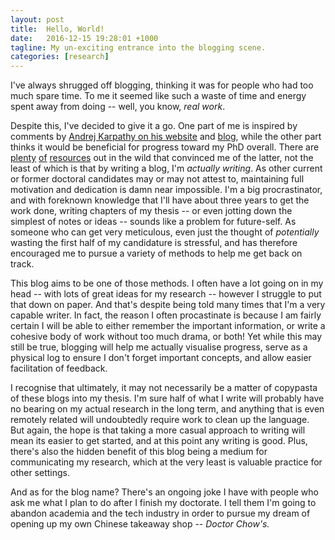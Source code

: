 ```yaml
---
layout: post
title:  Hello, World!
date:   2016-12-15 19:28:01 +1000
tagline: My un-exciting entrance into the blogging scene.
categories: [research]
---
```

I've always shrugged off blogging, thinking it was for people who had too much spare time. To me it seemed like such a waste of time and energy spent away from doing -- well, you know, <em>real work</em>.

Despite this, I've decided to give it a go. One part of me is inspired by comments by [Andrej Karpathy on his website](http://cs.stanford.edu/people/karpathy/#misc) and [blog](https://karpathy.github.io/2016/09/07/phd/), while the other part thinks it would be beneficial for progress toward my PhD overall. There are [plenty](https://patthomson.net/2014/09/15/should-doctoral-researchers-blog/) [of](http://www.teaching-matters-blog.ed.ac.uk/?p=1685) [resources](https://thesiswhisperer.com/2017/05/17/things-to-do-when-you-have-the-phd-blues/) out in the wild that convinced me of the latter, not the least of which is that by writing a blog, I'm <em>actually writing</em>. As other current or former doctoral candidates may or may not attest to, maintaining full motivation and dedication is damn near impossible. I'm a big procrastinator, and with foreknown knowledge that I'll have about three years to get the work done, writing chapters of my thesis -- or even jotting down the simplest of notes or ideas -- sounds like a problem for future-self. As someone who can get very meticulous, even just the thought of <em>potentially</em> wasting the first half of my candidature is stressful, and has therefore encouraged me to pursue a variety of methods to help me get back on track. 

This blog aims to be one of those methods. I often have a lot going on in my head -- with lots of great ideas for my research -- however I struggle to put that down on paper. And that's despite being told many times that I'm a very capable writer. In fact, the reason I often procastinate is because I am fairly certain I will be able to either remember the important information, or write a cohesive body of work without too much drama, or both! Yet while this may still be true, blogging will help me actually visualise progress, serve as a physical log to ensure I don't forget important concepts, and allow easier facilitation of feedback.

I recognise that ultimately, it may not necessarily be a matter of copypasta of these blogs into my thesis. I'm sure half of what I write will probably have no bearing on my actual research in the long term, and anything that is even remotely related will undoubtedly require work to clean up the language. But again, the hope is that taking a more casual approach to writing will mean its easier to get started, and at this point any writing is good. Plus, there's also the hidden benefit of this blog being a medium for communicating my research, which at the very least is valuable practice for other settings.

And as for the blog name? There's an ongoing joke I have with people who ask me what I plan to do after I finish my doctorate. I tell them I'm going to abandon academia and the tech industry in order to pursue my dream of opening up my own Chinese takeaway shop -- <i>Doctor Chow's.</i>

